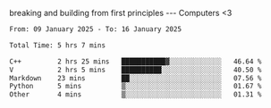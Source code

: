 breaking and building from first principles --- Computers <3

<!--START_SECTION:waka-->

```txt
From: 09 January 2025 - To: 16 January 2025

Total Time: 5 hrs 7 mins

C++         2 hrs 25 mins   ███████████▓░░░░░░░░░░░░░   46.64 %
V           2 hrs 5 mins    ██████████░░░░░░░░░░░░░░░   40.50 %
Markdown    23 mins         ██░░░░░░░░░░░░░░░░░░░░░░░   07.56 %
Python      5 mins          ▒░░░░░░░░░░░░░░░░░░░░░░░░   01.67 %
Other       4 mins          ▒░░░░░░░░░░░░░░░░░░░░░░░░   01.31 %
```

<!--END_SECTION:waka-->
